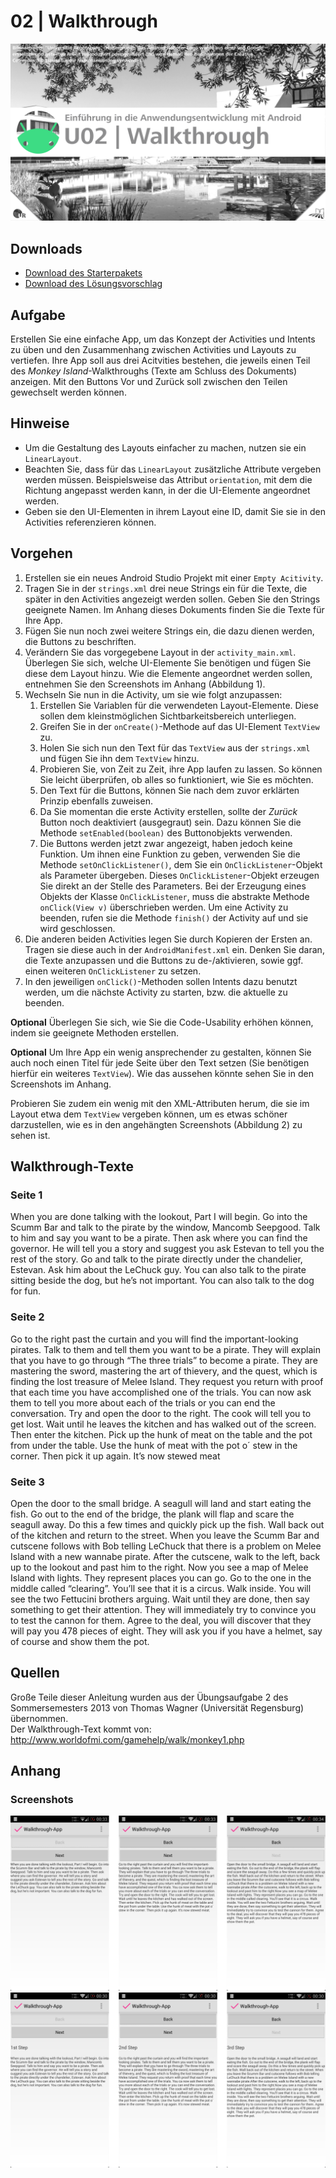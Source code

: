 # 02 | Walkthrough

![Cover für die zweite Übungsaufgabe](./docs/cover.png)

## Downloads

- [Download des Starterpakets](https://github.com/Android-Regensburg/U02-Walkthrough/archive/master.zip)
- [Download des Lösungsvorschlag](https://github.com/Android-Regensburg/U02-Walkthrough/archive/solution.zip)

## Aufgabe

Erstellen Sie eine einfache App, um das Konzept der Activities und Intents zu üben und den Zusammenhang zwischen Activities und Layouts zu vertiefen.
Ihre App soll aus drei Acitvities bestehen, die jeweils einen Teil des *Monkey Island*-Walkthroughs (Texte am Schluss des Dokuments) anzeigen. Mit den Buttons Vor und Zurück soll zwischen den Teilen gewechselt werden können.

## Hinweise

* Um die Gestaltung des Layouts einfacher zu machen, nutzen sie ein `LinearLayout`.
* Beachten Sie, dass für das `LinearLayout` zusätzliche Attribute vergeben werden müssen. Beispielsweise das Attribut `orientation`, mit dem die Richtung angepasst werden kann, in der die UI-Elemente angeordnet werden.
* Geben sie den UI-Elementen in ihrem Layout eine ID, damit  Sie sie in den Activities referenzieren können.

## Vorgehen
1. Erstellen sie ein neues Android Studio Projekt mit einer `Empty Acitivity`.
2. Tragen Sie in der `strings.xml` drei neue Strings ein für die Texte, die später in den Activities angezeigt werden sollen. Geben Sie den Strings geeignete Namen. Im Anhang dieses Dokuments finden Sie die Texte für Ihre App.
3. Fügen Sie nun noch zwei weitere Strings ein, die dazu dienen werden, die Buttons zu beschriften.
4. Verändern Sie das vorgegebene Layout in der `activity_main.xml`. Überlegen Sie sich, welche UI-Elemente Sie benötigen und fügen Sie diese dem Layout hinzu. Wie die Elemente angeordnet werden sollen, entnehmen Sie den Screenshots im Anhang (Abbildung 1).
5. Wechseln Sie nun in die Activity, um sie wie folgt anzupassen:
   1. Erstellen Sie Variablen für die verwendeten Layout-Elemente. Diese sollen dem kleinstmöglichen Sichtbarkeitsbereich unterliegen.
   2. Greifen Sie in der `onCreate()`-Methode auf das UI-Element `TextView` zu. 
   3. Holen Sie sich nun den Text für das `TextView` aus der `strings.xml` und fügen Sie ihn dem `TextView` hinzu.
   4. Probieren Sie, von Zeit zu Zeit, ihre App laufen zu lassen. So können Sie leicht überprüfen, ob alles so funktioniert, wie Sie es möchten.
   5. Den Text für die Buttons, können Sie nach dem zuvor erklärten Prinzip ebenfalls zuweisen.
   6. Da Sie momentan die erste Activity erstellen, sollte der *Zurück* Button noch deaktiviert (ausgegraut) sein. Dazu können Sie die Methode `setEnabled(boolean)` des Buttonobjekts verwenden.
   7. Die Buttons werden jetzt zwar angezeigt, haben jedoch keine Funktion. Um ihnen eine Funktion zu geben, verwenden Sie die Methode `setOnClickListener()`,  dem Sie ein `OnClickListener`-Objekt als Parameter übergeben. Dieses `OnClickListener`-Objekt erzeugen Sie direkt an der Stelle des Parameters. Bei der Erzeugung eines Objekts der Klasse `OnClickListener`, muss die abstrakte Methode `onClick(View v)`  überschrieben werden. Um eine Activity zu beenden, rufen sie die Methode `finish()` der Activity auf und sie wird geschlossen.
6. Die anderen beiden Activities legen Sie durch Kopieren der Ersten an. Tragen sie diese auch in der `AndroidManifest.xml` ein. Denken Sie daran, die Texte anzupassen und die Buttons zu de-/aktivieren, sowie ggf. einen weiteren `OnClickListener` zu setzen.
7. In den jeweiligen `onClick()`-Methoden sollen Intents dazu benutzt werden, um die nächste Activity zu starten, bzw. die aktuelle zu beenden.

**Optional** Überlegen Sie sich, wie Sie die Code-Usability erhöhen können, indem sie geeignete Methoden erstellen.

**Optional** Um Ihre App ein wenig ansprechender zu gestalten, können Sie auch noch einen Titel für jede Seite über den Text setzen (Sie benötigen hierfür ein weiteres `TextView`). Wie das aussehen könnte sehen Sie in den Screenshots im Anhang.

Probieren Sie zudem ein wenig mit den XML-Attributen herum, die sie im Layout etwa dem `TextView` vergeben können, um es etwas schöner darzustellen, wie es in den angehängten Screenshots (Abbildung 2) zu sehen ist.

## Walkthrough-Texte
### Seite 1  
When you are done talking with the lookout, Part I will begin. Go into the Scumm Bar and talk to the pirate by the window, Mancomb  Seepgood. Talk to him and say you want to be a pirate. Then ask where you can find the governor. He will tell you a story and suggest you ask Estevan to tell you the rest of the story. Go and talk to the pirate directly under the chandelier, Estevan. Ask him about the LeChuck guy. You can also talk to the pirate sitting beside the dog, but he’s not important. You can also talk to the dog for fun.

### Seite 2
Go to the right past the curtain and you will find the important-looking pirates. Talk to them and tell them you want to be a pirate. They will explain that you have to go through “The three trials” to become a pirate. They are mastering the sword, mastering the art of thievery, and the quest, which is finding the lost treasure of Melee Island. They request you return with proof that each time you have accomplished one of the trials. You can now ask them to tell you more about each of the trials or you can end the conversation. Try and open the door to the right. The cook will tell you to get lost. Wait until he leaves the kitchen and has walked out of the screen. Then enter the kitchen. Pick up the hunk of meat on the table and the pot from under the table. Use the hunk of meat with the pot o´ stew in the corner. Then pick it up again. It’s now stewed meat

### Seite 3
Open the door to the small bridge. A seagull will land and start eating the fish. Go out to the end of the bridge, the plank will flap and scare the seagull away. Do this a few times and quickly pick up the fish. Wall back out of the kitchen and return to the street. When you leave the Scumm Bar and cutscene follows with Bob telling LeChuck that there is a problem on Melee Island with a new wannabe pirate. After the cutscene, walk to the left, back up to the lookout and past him to the right. Now you see a map of Melee Island with lights. They represent places you can go. Go to the one in the middle called “clearing”. You’ll see that it is a circus. Walk inside. You will see the two Fettucini brothers arguing. Wait until they are done, then say something to get their attention. They will immediately try to convince you to test the cannon for them. Agree to the deal, you will discover that they will pay you 478 pieces of eight. They will ask you if you have a helmet, say of course and show them the pot.

## Quellen
Große Teile dieser Anleitung wurden aus der Übungsaufgabe 2 des Sommersemesters 2013 von Thomas Wagner (Universität Regensburg) übernommen.  
Der Walkthrough-Text kommt von: http://www.worldofmi.com/gamehelp/walk/monkey1.php

## Anhang
### Screenshots
![Screenshots der Walkthrough-App](./docs/screenshot-1.png "So sollte Ihre App in Etwa aussehen")  
![Screenshots der Walkthrough-App mit optionaler Erweiterung](./docs/screenshot-2.png "So könnte ihre App optional erweitert werden")

